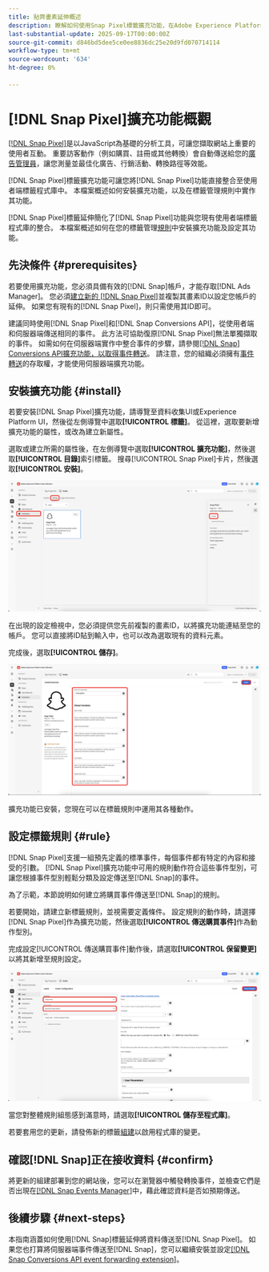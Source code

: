 ```yaml
---
title: 貼齊畫素延伸概述
description: 瞭解如何使用Snap Pixel標籤擴充功能，在Adobe Experience Platform中擷取寶貴的使用者互動。
last-substantial-update: 2025-09-17T00:00:00Z
source-git-commit: d846bd5dee5ce0ee8836dc25e20d9fd070714114
workflow-type: tm+mt
source-wordcount: '634'
ht-degree: 0%

---
```


# [!DNL Snap Pixel]擴充功能概觀

[[!DNL Snap Pixel]](https://businesshelp.snapchat.com/s/article/snap-pixel-about)是以JavaScript為基礎的分析工具，可讓您擷取網站上重要的使用者互動。 重要訪客動作（例如購買、註冊或其他轉換）會自動傳送給您的[廣告管理員](http://ads.snapchat.com/)，讓您測量並最佳化廣告、行銷活動、轉換路徑等效能。

[!DNL Snap Pixel]標籤擴充功能可讓您將[!DNL Snap Pixel]功能直接整合至使用者端標籤程式庫中。 本檔案概述如何安裝擴充功能，以及在標籤管理規則中實作其功能。

[!DNL Snap Pixel]標籤延伸簡化了[!DNL Snap Pixel]功能與您現有使用者端標籤程式庫的整合。 本檔案概述如何在您的標籤管理[規則](../../../ui/managing-resources/rules.md)中安裝擴充功能及設定其功能。

## 先決條件 {#prerequisites}

若要使用擴充功能，您必須具備有效的[!DNL Snap]帳戶，才能存取[!DNL Ads Manager]。 您必須[建立新的 [!DNL Snap Pixel]](https://forbusiness.snapchat.com/advertising/snap-pixel#about)並複製其畫素ID以設定您帳戶的延伸。 如果您有現有的[!DNL Snap Pixel]，則只需使用其ID即可。

建議同時使用[!DNL Snap Pixel]和[!DNL Snap Conversions API]，從使用者端和伺服器端傳送相同的事件。 此方法可協助復原[!DNL Snap Pixel]無法單獨擷取的事件。 如需如何在伺服器端實作中整合事件的步驟，請參閱[[!DNL Snap] Conversions API擴充功能，以取得事件轉送](../../server/snap/overview.md)。 請注意，您的組織必須擁有[事件轉送](../../../ui/event-forwarding/overview.md)的存取權，才能使用伺服器端擴充功能。

## 安裝擴充功能 {#install}

若要安裝[!DNL Snap Pixel]擴充功能，請導覽至資料收集UI或Experience Platform UI，然後從左側導覽中選取&#x200B;**[!UICONTROL 標籤]**。 從這裡，選取要新增擴充功能的屬性，或改為建立新屬性。

選取或建立所需的屬性後，在左側導覽中選取&#x200B;**[!UICONTROL 擴充功能]**，然後選取&#x200B;**[!UICONTROL 目錄]**&#x200B;索引標籤。 搜尋[!UICONTROL Snap Pixel]卡片，然後選取&#x200B;**[!UICONTROL 安裝]**。

![正在資料收集UI中選取[!UICONTROL Snap Pixel]延伸的[!UICONTROL 安裝]按鈕。](./images/install.png)

在出現的設定檢視中，您必須提供您先前複製的畫素ID，以將擴充功能連結至您的帳戶。 您可以直接將ID貼到輸入中，也可以改為選取現有的資料元素。

完成後，選取&#x200B;**[!UICONTROL 儲存]**。

![擴充功能組態檢視中作為資料元素提供的[!DNL Pixel] ID。](./images/configure.png)

擴充功能已安裝，您現在可以在標籤規則中運用其各種動作。

## 設定標籤規則 {#rule}

[!DNL Snap Pixel]支援一組預先定義的標準事件，每個事件都有特定的內容和接受的引數。 [!DNL Snap Pixel]擴充功能中可用的規則動作符合這些事件型別，可讓您根據事件型別輕鬆分類及設定傳送至[!DNL Snap]的事件。

為了示範，本節說明如何建立將購買事件傳送至[!DNL Snap]的規則。

若要開始，請建立新標籤規則，並視需要定義條件。 設定規則的動作時，請選擇[!DNL Snap Pixel]作為擴充功能，然後選取&#x200B;**[!UICONTROL 傳送購買事件]**&#x200B;作為動作型別。

完成設定[!UICONTROL 傳送購買事件]動作後，請選取&#x200B;**[!UICONTROL 保留變更]**&#x200B;以將其新增至規則設定。

![針對資料收集UI中的規則所選取的[!UICONTROL 傳送購買事件]動作型別。](./images/action-type.png)

當您對整體規則組態感到滿意時，請選取&#x200B;**[!UICONTROL 儲存至程式庫]**。

若要套用您的更新，請發佈新的標籤[組建](../../../ui/publishing/builds.md)以啟用程式庫的變更。

## 確認[!DNL Snap]正在接收資料 {#confirm}

將更新的組建部署到您的網站後，您可以在瀏覽器中觸發轉換事件，並檢查它們是否出現在[[!DNL Snap Events Manager]](https://businesshelp.snapchat.com/s/article/events-manager)中，藉此確認資料是否如預期傳送。

## 後續步驟 {#next-steps}

本指南涵蓋如何使用[!DNL Snap]標籤延伸將資料傳送至[!DNL Snap Pixel]。 如果您也打算將伺服器端事件傳送至[!DNL Snap]，您可以繼續安裝並設定[[!DNL Snap Conversions API event forwarding extension]](../../server/snap/overview.md)。
